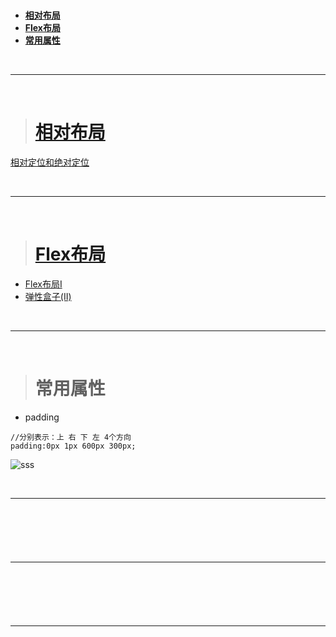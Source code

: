 > <h1 id=""></h1>
- [**相对布局**](#https://www.jianshu.com/p/e7c3b8d6666e)
- [**Flex布局**](#Flex布局)
- [**常用属性**](#常用属性)



<br/>

***
<br/>



># <h1 id="相对布局">[相对布局](https://www.jianshu.com/p/e7c3b8d6666e)</h1>


[相对定位和绝对定位](https://www.runoob.com/w3cnote/css-position-static-relative-absolute-fixed.html)




<br/>

***
<br/>



># <h1 id="Flex布局">[Flex布局](https://www.zhangxinxu.com/wordpress/2018/10/display-flex-css3-css/)</h1>

- [Flex布局I](http://www.ruanyifeng.com/blog/2015/07/flex-grammar.html)
- [弹性盒子(II)](https://chinese.freecodecamp.org/news/the-ultimate-guide-to-flexbox-learning-through-examples/)




<br/>

***
<br/>



> <h1 id="常用属性">常用属性</h1>

- padding

```
//分别表示：上 右 下 左 4个方向
padding:0px 1px 600px 300px;
```

![sss](https://www.aliyundrive.com/s/oLCpheovcKY)




<br/>

***
<br/>



> <h1 id=""></h1>




<br/>

***
<br/>



> <h1 id=""></h1>



<br/>

***
<br/>



> <h1 id=""></h1>
